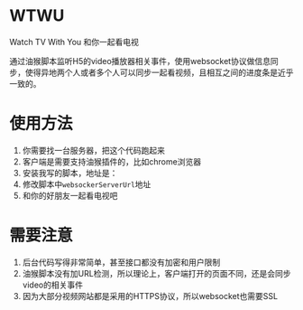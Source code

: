 # WTWU

Watch TV With You
和你一起看电视

通过油猴脚本监听H5的video播放器相关事件，使用websocket协议做信息同步，使得异地两个人或者多个人可以同步一起看视频，且相互之间的进度条是近乎一致的。

# 使用方法

1. 你需要找一台服务器，把这个代码跑起来
2. 客户端是需要支持油猴插件的，比如chrome浏览器
3. 安装我写的脚本，地址是：
4. 修改脚本中`websockerServerUrl`地址
5. 和你的好朋友一起看电视吧

# 需要注意

1. 后台代码写得非常简单，甚至接口都没有加密和用户限制
2. 油猴脚本没有加URL检测，所以理论上，客户端打开的页面不同，还是会同步video的相关事件
3. 因为大部分视频网站都是采用的HTTPS协议，所以websocket也需要SSL